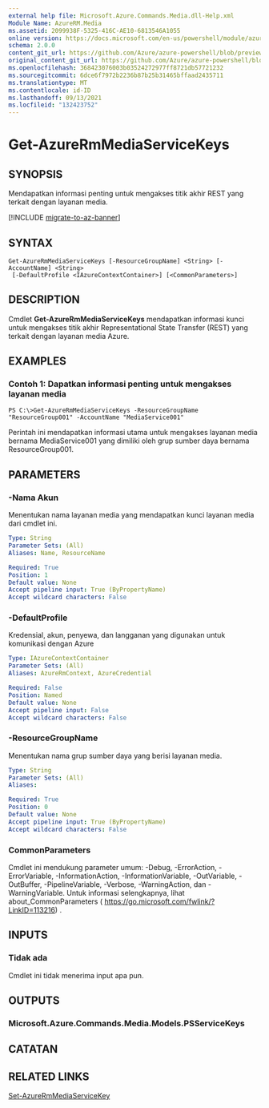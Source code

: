 ```yaml
---
external help file: Microsoft.Azure.Commands.Media.dll-Help.xml
Module Name: AzureRM.Media
ms.assetid: 2099938F-5325-416C-AE10-6813546A1055
online version: https://docs.microsoft.com/en-us/powershell/module/azurerm.media/get-azurermmediaservicekeys
schema: 2.0.0
content_git_url: https://github.com/Azure/azure-powershell/blob/preview/src/ResourceManager/Media/Commands.Media/help/Get-AzureRmMediaServiceKeys.md
original_content_git_url: https://github.com/Azure/azure-powershell/blob/preview/src/ResourceManager/Media/Commands.Media/help/Get-AzureRmMediaServiceKeys.md
ms.openlocfilehash: 368423076003b03524272977ff8721db57721232
ms.sourcegitcommit: 6dce6f7972b2236b87b25b31465bffaad2435711
ms.translationtype: MT
ms.contentlocale: id-ID
ms.lasthandoff: 09/13/2021
ms.locfileid: "132423752"
---
```

# Get-AzureRmMediaServiceKeys

## SYNOPSIS
Mendapatkan informasi penting untuk mengakses titik akhir REST yang terkait dengan layanan media.

[!INCLUDE [migrate-to-az-banner](../../includes/migrate-to-az-banner.md)]

## SYNTAX

```
Get-AzureRmMediaServiceKeys [-ResourceGroupName] <String> [-AccountName] <String>
 [-DefaultProfile <IAzureContextContainer>] [<CommonParameters>]
```

## DESCRIPTION
Cmdlet **Get-AzureRmMediaServiceKeys** mendapatkan informasi kunci untuk mengakses titik akhir Representational State Transfer (REST) yang terkait dengan layanan media Azure.

## EXAMPLES

### Contoh 1: Dapatkan informasi penting untuk mengakses layanan media
```
PS C:\>Get-AzureRmMediaServiceKeys -ResourceGroupName "ResourceGroup001" -AccountName "MediaService001"
```

Perintah ini mendapatkan informasi utama untuk mengakses layanan media bernama MediaService001 yang dimiliki oleh grup sumber daya bernama ResourceGroup001.

## PARAMETERS

### -Nama Akun
Menentukan nama layanan media yang mendapatkan kunci layanan media dari cmdlet ini.

```yaml
Type: String
Parameter Sets: (All)
Aliases: Name, ResourceName

Required: True
Position: 1
Default value: None
Accept pipeline input: True (ByPropertyName)
Accept wildcard characters: False
```

### -DefaultProfile
Kredensial, akun, penyewa, dan langganan yang digunakan untuk komunikasi dengan Azure

```yaml
Type: IAzureContextContainer
Parameter Sets: (All)
Aliases: AzureRmContext, AzureCredential

Required: False
Position: Named
Default value: None
Accept pipeline input: False
Accept wildcard characters: False
```

### -ResourceGroupName
Menentukan nama grup sumber daya yang berisi layanan media.

```yaml
Type: String
Parameter Sets: (All)
Aliases: 

Required: True
Position: 0
Default value: None
Accept pipeline input: True (ByPropertyName)
Accept wildcard characters: False
```

### CommonParameters
Cmdlet ini mendukung parameter umum: -Debug, -ErrorAction, -ErrorVariable, -InformationAction, -InformationVariable, -OutVariable, -OutBuffer, -PipelineVariable, -Verbose, -WarningAction, dan -WarningVariable. Untuk informasi selengkapnya, lihat about_CommonParameters ( https://go.microsoft.com/fwlink/?LinkID=113216) .

## INPUTS

### Tidak ada
Cmdlet ini tidak menerima input apa pun.

## OUTPUTS

### Microsoft.Azure.Commands.Media.Models.PSServiceKeys

## CATATAN

## RELATED LINKS

[Set-AzureRmMediaServiceKey](./Set-AzureRmMediaServiceKey.md)


